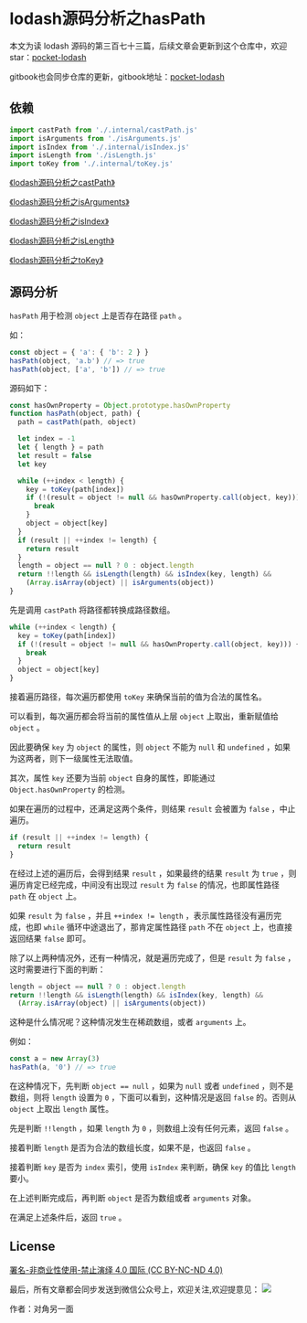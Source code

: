 # lodash源码分析之hasPath

本文为读 lodash 源码的第三百七十三篇，后续文章会更新到这个仓库中，欢迎 star：[pocket-lodash](https://github.com/yeyuqiudeng/pocket-lodash)

gitbook也会同步仓库的更新，gitbook地址：[pocket-lodash](https://www.gitbook.com/book/yeyuqiudeng/pocket-lodash/details)

## 依赖

```javascript
import castPath from './.internal/castPath.js'
import isArguments from './isArguments.js'
import isIndex from './.internal/isIndex.js'
import isLength from './isLength.js'
import toKey from './.internal/toKey.js'
```

[《lodash源码分析之castPath》](./internal/castPath.md)

[《lodash源码分析之isArguments》](./isArguments.md)

[《lodash源码分析之isIndex》](./internal/isIndex.md)

[《lodash源码分析之isLength》](./isLength.md)

[《lodash源码分析之toKey》](./internal/toKey.md)

## 源码分析

`hasPath` 用于检测 `object` 上是否存在路径 `path` 。

如：

```javascript
const object = { 'a': { 'b': 2 } }
hasPath(object, 'a.b') // => true
hasPath(object, ['a', 'b']) // => true
```

源码如下：

```javascript
const hasOwnProperty = Object.prototype.hasOwnProperty
function hasPath(object, path) {
  path = castPath(path, object)

  let index = -1
  let { length } = path
  let result = false
  let key

  while (++index < length) {
    key = toKey(path[index])
    if (!(result = object != null && hasOwnProperty.call(object, key))) {
      break
    }
    object = object[key]
  }
  if (result || ++index != length) {
    return result
  }
  length = object == null ? 0 : object.length
  return !!length && isLength(length) && isIndex(key, length) &&
    (Array.isArray(object) || isArguments(object))
}

```

先是调用 `castPath` 将路径都转换成路径数组。

```javascript
while (++index < length) {
  key = toKey(path[index])
  if (!(result = object != null && hasOwnProperty.call(object, key))) {
    break
  }
  object = object[key]
}
```

接着遍历路径，每次遍历都使用 `toKey` 来确保当前的值为合法的属性名。

可以看到，每次遍历都会将当前的属性值从上层 `object` 上取出，重新赋值给 `object` 。

因此要确保 `key` 为 `object` 的属性，则 `object` 不能为 `null` 和 `undefined` ，如果为这两者，则下一级属性无法取值。

其次，属性 `key` 还要为当前 `object` 自身的属性，即能通过 `Object.hasOwnProperty` 的检测。

如果在遍历的过程中，还满足这两个条件，则结果 `result` 会被置为 `false` ，中止遍历。

```javascript
if (result || ++index != length) {
  return result
}
```

在经过上述的遍历后，会得到结果 `result` ，如果最终的结果 `result` 为 `true` ，则遍历肯定已经完成，中间没有出现过 `result` 为 `false` 的情况，也即属性路径 `path` 在 `object` 上。

如果 `result` 为 `false` ，并且 `++index != length` ，表示属性路径没有遍历完成，也即 `while` 循环中途退出了，那肯定属性路径 `path` 不在 `object` 上，也直接返回结果 `false` 即可。

除了以上两种情况外，还有一种情况，就是遍历完成了，但是 `result` 为 `false` ，这时需要进行下面的判断：

```javascript
length = object == null ? 0 : object.length
return !!length && isLength(length) && isIndex(key, length) &&
  (Array.isArray(object) || isArguments(object))
```

这种是什么情况呢？这种情况发生在稀疏数组，或者 `arguments` 上。

例如：

```javascript
const a = new Array(3)
hasPath(a, '0') // => true
```

在这种情况下，先判断 `object == null` ，如果为 `null` 或者 `undefined` ，则不是数组，则将 `length` 设置为 `0` ，下面可以看到，这种情况是返回 `false` 的。否则从 `object` 上取出 `length` 属性。

先是判断 `!!length` ，如果 `length` 为 `0` ，则数组上没有任何元素，返回 `false` 。

接着判断 `length` 是否为合法的数组长度，如果不是，也返回 `false` 。

接着判断 `key` 是否为 `index` 索引，使用 `isIndex` 来判断，确保 `key` 的值比 `length` 要小。

在上述判断完成后，再判断 `object` 是否为数组或者 `arguments` 对象。

在满足上述条件后，返回 `true` 。

## License 

[署名-非商业性使用-禁止演绎 4.0 国际 (CC BY-NC-ND 4.0)](http://creativecommons.org/licenses/by-nc-nd/4.0/)

最后，所有文章都会同步发送到微信公众号上，欢迎关注,欢迎提意见：  ![](https://raw.githubusercontent.com/yeyuqiudeng/resource/master/images/qrcode_front-end-article.jpg) 

作者：对角另一面 

